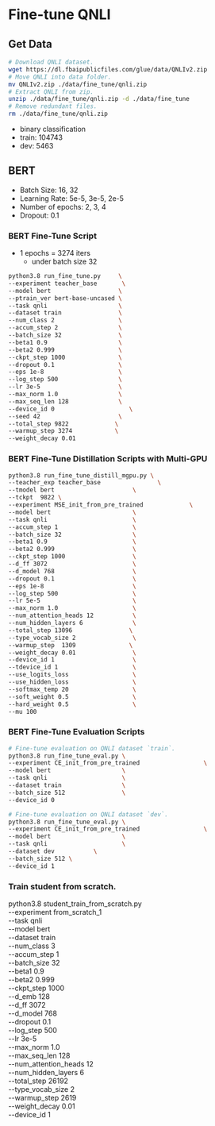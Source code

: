
# Fine-tune QNLI

## Get Data

```sh
# Download QNLI dataset.
wget https://dl.fbaipublicfiles.com/glue/data/QNLIv2.zip
# Move QNLI into data folder.
mv QNLIv2.zip ./data/fine_tune/qnli.zip
# Extract QNLI from zip.
unzip ./data/fine_tune/qnli.zip -d ./data/fine_tune
# Remove redundant files.
rm ./data/fine_tune/qnli.zip
```

- binary classification
- train: 104743
- dev: 5463

## BERT

- Batch Size: 16, 32
- Learning Rate: 5e-5, 3e-5, 2e-5
- Number of epochs: 2, 3, 4
- Dropout: 0.1

### BERT Fine-Tune Script

- 1 epochs = 3274 iters
  - under batch size 32

```sh
python3.8 run_fine_tune.py     \
--experiment teacher_base       \
--model bert                   \
--ptrain_ver bert-base-uncased \
--task qnli                    \
--dataset train                \
--num_class 2                  \
--accum_step 2                 \
--batch_size 32                \
--beta1 0.9                    \
--beta2 0.999                  \
--ckpt_step 1000               \
--dropout 0.1                  \
--eps 1e-8                     \
--log_step 500                 \
--lr 3e-5                      \
--max_norm 1.0                 \
--max_seq_len 128              \
--device_id 0                     \
--seed 42                      \
--total_step 9822             \
--warmup_step 3274            \
--weight_decay 0.01
```

### BERT Fine-Tune Distillation Scripts with Multi-GPU

```sh
python3.8 run_fine_tune_distill_mgpu.py \
--teacher_exp teacher_base                \
--tmodel bert                      \
--tckpt  9822 \
--experiment MSE_init_from_pre_trained             \
--model bert                       \
--task qnli                        \
--accum_step 1                     \
--batch_size 32                    \
--beta1 0.9                        \
--beta2 0.999                      \
--ckpt_step 1000                   \
--d_ff 3072                        \
--d_model 768                      \
--dropout 0.1                      \
--eps 1e-8                         \
--log_step 500                     \
--lr 5e-5                          \
--max_norm 1.0                     \
--num_attention_heads 12           \
--num_hidden_layers 6              \
--total_step 13096                \
--type_vocab_size 2                \
--warmup_step  1309               \
--weight_decay 0.01                \
--device_id 1                      \
--tdevice_id 1                     \
--use_logits_loss                  \
--use_hidden_loss                  \
--softmax_temp 20                  \
--soft_weight 0.5                  \
--hard_weight 0.5                  \
--mu 100
```

### BERT Fine-Tune Evaluation Scripts

```sh
# Fine-tune evaluation on QNLI dataset `train`.
python3.8 run_fine_tune_eval.py \
--experiment CE_init_from_pre_trained                  \
--model bert                    \
--task qnli                     \
--dataset train                 \
--batch_size 512                \
--device_id 0
```

```sh
# Fine-tune evaluation on QNLI dataset `dev`.
python3.8 run_fine_tune_eval.py \
--experiment CE_init_from_pre_trained                  \
--model bert                    \
--task qnli                     \
--dataset dev           \
--batch_size 512 \
--device_id 1
```

### Train student from scratch.

python3.8 student_train_from_scratch.py     \
--experiment from_scratch_1                 \
--task qnli                                \
--model bert                                \
--dataset train                             \
--num_class 3                               \
--accum_step 1                              \
--batch_size 32                             \
--beta1 0.9                                 \
--beta2 0.999                               \
--ckpt_step 1000                            \
--d_emb 128                                 \
--d_ff 3072                                 \
--d_model 768                               \
--dropout 0.1                               \
--log_step 500                     \
--lr 3e-5                          \
--max_norm 1.0                     \
--max_seq_len 128                  \
--num_attention_heads 12           \
--num_hidden_layers 6              \
--total_step 26192                \
--type_vocab_size 2                \
--warmup_step 2619                \
--weight_decay 0.01                \
--device_id 1
```
